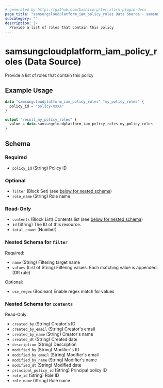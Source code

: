 ```yaml
---
# generated by https://github.com/hashicorp/terraform-plugin-docs
page_title: "samsungcloudplatform_iam_policy_roles Data Source - samsungcloudplatform"
subcategory: ""
description: |-
  Provide a list of roles that contain this policy
---
```


# samsungcloudplatform_iam_policy_roles (Data Source)

Provide a list of roles that contain this policy

## Example Usage

```terraform
data "samsungcloudplatform_iam_policy_roles" "my_policy_roles" {
  policy_id = "policy-XXXX"
}

output "result_my_policy_roles" {
  value = data.samsungcloudplatform_iam_policy_roles.my_policy_roles
}
```

<!-- schema generated by tfplugindocs -->
## Schema

### Required

- `policy_id` (String) Policy ID

### Optional

- `filter` (Block Set) (see [below for nested schema](#nestedblock--filter))
- `role_name` (String) Role name

### Read-Only

- `contents` (Block List) Contents list (see [below for nested schema](#nestedblock--contents))
- `id` (String) The ID of this resource.
- `total_count` (Number)

<a id="nestedblock--filter"></a>
### Nested Schema for `filter`

Required:

- `name` (String) Filtering target name
- `values` (List of String) Filtering values. Each matching value is appended. (OR rule)

Optional:

- `use_regex` (Boolean) Enable regex match for values


<a id="nestedblock--contents"></a>
### Nested Schema for `contents`

Read-Only:

- `created_by` (String) Creator's ID
- `created_by_email` (String) Creator's email
- `created_by_name` (String) Creator's name
- `created_dt` (String) Created date
- `description` (String) Description
- `modified_by` (String) Modifier's ID
- `modified_by_email` (String) Modifier's email
- `modified_by_name` (String) Modifier's name
- `modified_dt` (String) Modified date
- `principal_policy_id` (String) Principal policy ID
- `role_id` (String) Role ID
- `role_name` (String) Role name


